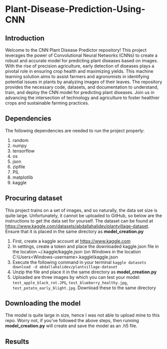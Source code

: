 # Plant-Disease-Prediction-Using-CNN

## Introduction
Welcome to the CNN Plant Disease Predictor repository! This project leverages the power of Convolutional Neural Networks (CNNs) to create a robust and accurate model for predicting plant diseases based on images. With the rise of precision agriculture, early detection of diseases plays a pivotal role in ensuring crop health and maximizing yields. This machine learning solution aims to assist farmers and agronomists in identifying potential issues in plants by analyzing images of their leaves. The repository provides the necessary code, datasets, and documentation to understand, train, and deploy the CNN model for predicting plant diseases. Join us in advancing the intersection of technology and agriculture to foster healthier crops and sustainable farming practices.

## Dependencies
The following dependencies are needed to run the project properly:
1. random
2. numpy
3. tensorflow
4. os
5. json
6. zipfile
7. PIL
8. matplotlib
9. kaggle

## Procuring dataset
This project trains on a set of images, and so naturally, the data set size is quite large. Unfortunately, it cannot be uploaded to GitHub, so below are the instructions to get the data set for yourself. The dataset can be found at https://www.kaggle.com/datasets/abdallahalidev/plantvillage-dataset. Ensure that it is placed in the same directory as **model_creation.py**
1. First, create a kaggle account at https://www.kaggle.com
2. In settings, create a token and place the downloaded kaggle.json file in the location ~/.kaggle/kaggle.json (on Windows in the location C:\Users\<Windows-username>\.kaggle\kaggle.json
3. Execute the following command in your terminal ```kaggle datasets download -d abdallahalidev/plantvillage-dataset```
4. Unzip the file and place it in the same directory as **model_creation.py**
5. Uploaded are three images by which you can test your model: ```test_apple_black_rot.JPG```, ```test_blueberry_healthy.jpg```, ```test_potato_early_blight.jpg```. Download these to the same directory

## Downloading the model
The model is quite large in size, hence I was not able to upload mine to this repo. Worry not, if you've followed the above steps, then running **model_creation.py** will create and save the model as an .h5 file.

## Results
